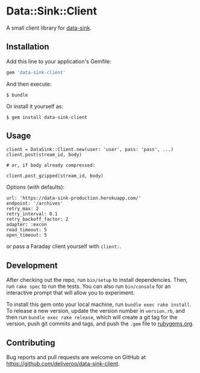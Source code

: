 # Data::Sink::Client

A small client library for [data-sink](https://github.com/deliveroo/data-sink).

## Installation

Add this line to your application's Gemfile:

```ruby
gem 'data-sink-client'
```

And then execute:

    $ bundle

Or install it yourself as:

    $ gem install data-sink-client

## Usage

```
client = DataSink::Client.new(user: 'user', pass: 'pass', ...)
client.post(stream_id, body)

# or, if body already compressed:

client.post_gzipped(stream_id, body)
```

Options (with defaults):

```
url: 'https://data-sink-production.herokuapp.com/'
endpoint: '/archives'
retry_max: 2
retry_interval: 0.1
retry_backoff_factor: 2
adapter: :excon
read_timeout: 5
open_timeout: 5
```

or pass a Faraday client yourself with `client:`.

## Development

After checking out the repo, run `bin/setup` to install dependencies. Then, run `rake spec` to run the tests. You can also run `bin/console` for an interactive prompt that will allow you to experiment.

To install this gem onto your local machine, run `bundle exec rake install`. To release a new version, update the version number in `version.rb`, and then run `bundle exec rake release`, which will create a git tag for the version, push git commits and tags, and push the `.gem` file to [rubygems.org](https://rubygems.org).

## Contributing

Bug reports and pull requests are welcome on GitHub at https://github.com/deliveroo/data-sink-client.

